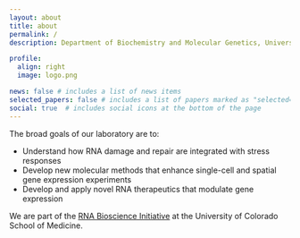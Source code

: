 ```yaml
---
layout: about
title: about
permalink: /
description: Department of Biochemistry and Molecular Genetics, University of Colorado School of Medicine 

profile:
  align: right
  image: logo.png

news: false # includes a list of news items
selected_papers: false # includes a list of papers marked as "selected={true}"
social: true  # includes social icons at the bottom of the page
---
```


The broad goals of our laboratory are to:

- Understand how RNA damage and repair are integrated with stress responses
- Develop new molecular methods that enhance single-cell and spatial gene expression experiments
- Develop and apply novel RNA therapeutics that modulate gene expression 

We are part of the [RNA Bioscience Initiative]() at the University of Colorado School of Medicine.
